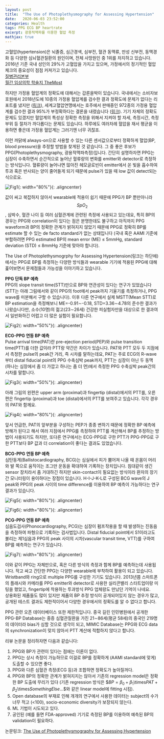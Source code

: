 ```yaml
---
layout: post
title:  "The Use of Photoplethysmography for Assessing Hypertension"
date:   2020-06-03 23:52:00
categories: Health
tags: PPG ECG BP heartrate
excerpt: 광용적맥파를 이용한 혈압 측정
mathjax: true
---
```


고혈압(hypertension)은 뇌졸증, 심근경색, 심부전, 혈관 동맥류, 만성 신부전, 동맥경화 등 다양한 심뇌혈관질환의 원인이며, 전체 사망원인 중 1위를 차지하고 있습니다. 2016년 기준 국내 성인의 29%가 고혈압을 가지고 있으며, 가정에서의 정기적인 혈압체크의 중요성이 점점 커져가고 있습니다.<br>
[질병관리본부](http://health.cdc.go.kr/health/HealthInfoArea/HealthInfo/View.do?idx=15080#tagID1)<br>
[월간 임상의학 학술지 TheMost](http://www.mostonline.co.kr/news/articleView.html?idxno=95713)


하지만 가정용 혈압계의 정확도에 대해서는 갑론을박이 있습니다. 국내에서는 소비자보호원에서 2018년도에 10종의 가정용 혈압계를 검수한 결과 정확도에 문제가 없다는 리포트를 냈지만 ([링크](https://www.kca.go.kr/home/board/download.do?menukey=4062&fno=10021479&bid=00000146&did=1002637363)), 세계고혈압연맹에서는 호주에서 판매중인 972종의 가정용 혈압계를 검수한 결과 95%가 부정확하다는 결론을 내렸습니다 ([링크](https://www.ahajournals.org/doi/10.1161/HYPERTENSIONAHA.120.14719)). 기기 자체의 정확도 문제도 있겠지만 혈압계의 특성상 정확한 측정을 위해서 지켜야 할 자세, 측정시간, 측정부위 등 절차가 까다롭다는 문제도 있습니다. 하루에도 여러차례 혈압을 재서 평균을 이용하면 좋은데 가정용 혈압계는 그러기엔 너무 귀찮죠.


이런 까닭에 always-on으로 사용할 수 있는 다른 센서값으로부터 정확하게 혈압(BP, blood pressure)을 추정할 방법을 찾게된 것 같습니다. 그 중 좋은 후보가 PPG(Photoplethysmography, 광용적맥파측정)입니다. 간단히 설명하자면 PPG는 심장이 수축하면서 순간적으로 늘어난 혈류량의 변화를 emitter와 detector로 측정하는 방식입니다. 혈류량이 늘어나면 많아진 헤모글로빈이 emitter에서 쏜 빛을 흡수하여 투과 혹은 반사되는 양이 줄어들게 되기 때문에 pulse가 있을 때 low 값이 detect되는 식으로요. 

![Fig1](https://jiryang.github.io/img/how_ppg_works.png "How PPG Works"){: width="80%"}{: .aligncenter}


값이 싸고 복잡하지 않아서 wearable에 적용이 쉽기 때문에 PPG가 BP 뿐만아니라 $$SpO_2$$, 심박수, 혈관 나이 등 여러 심혈관계에 관련된 측정에 사용되고 있는데요, 특히 BP의 경우는 PPG와 correlation이 있다는 점은 분명한데도 불구하고 아직까지 PPG waveform과 BP의 정확한 관계가 밝혀지지 않았기 때문에 PPG로 정확히 BP를 estimate 할 수 있는 de facto standard가 없는 상태입니다 (국내 혹은 AAMI 기준에 부합하려면 PPG estimated BP의 mean error (ME) $\leq$ 5mmHg, standard deviation (STD) $\leq$ 8mmHg 기준에 맞아야 합니다).


The Use of Photoplethysmogrphy for Assessing Hypertension(링크는 하단에)에서는 PPG로 BP를 측정하는 다양한 방식들과 wearable 기기에 적용된 PPG에 대해 훑어보면서 문제점들과 가능성을 이야기하고 있습니다.


**PPG 단독 BP 예측**<br>
PPG의 slope transit time(STT)만으로 BP와 연관성이 있다는 연구가 있었습니다 (STT는 아래 그림에서와 같이 PPG의 foot에서 peak까지 기울기를 측정하거나, PPG wave를 미분해서 구할 수 있습니다). 이후 다른 연구에서 실제 MSTT(Mean STT)로 BP estimation을 측정해보니 ME=-0.91$\sim$-0.18, STD=3.36$\sim$4.78의 준수한 결과가 나왔습니다만, 소수(10명)의 젊고(23$\sim$26세) 건강한 피실험자만을 대상으로 한 결과여서 일반화하긴 어렵고 더 많은 실험이 필요합니다.

![Fig2](https://jiryang.github.io/img/stt.PNG "Slope Transit Time"){: width="50%"}{: .aligncenter}


**ECG-PPG 연동 BP 예측**<br>
Pulse arrival time(PAT)란 pre-ejection period(PEP)와 pulse transition time(PTT)를 더한 값이라 PTT랑 약간은 차이가 있습니다. PAT와 PTT 모두 두 지점에서 측정한 pulse의 peak간 거리, 즉 시차를 말하는데요, PAT는 주로 ECG의 R-wave부터 distal fiducial point의 PPG 수축심박 peak까지, PTT는 심장이 아닌 두 동맥 (하나는 심장에서 좀 더 가깝고 하나는 좀 더 먼)에서 측정한 PPG 수축심박 peak간의 시차를 말합니다.<br>

![Fig3](https://jiryang.github.io/img/ecg_n_ppg.PNG "ECG and PPG"){: width="50%"}{: .aligncenter}


아래 그림의 왼편은 upper arm (proximal)과 fingertip (distal)에서의 PTT를, 오른편은 fingertip (proximal)과 toe (distal)에서의 PTT를 보여주고 있습니다. 각각 경우의 PAT와 함께요.

![Fig4](https://jiryang.github.io/img/pat_n_ptt.PNG "Difference between PAT and PTT"){: width="80%"}{: .aligncenter}


앞서 언급한, PAT의 앞부분을 구성하는 PEP가 종종 변하기 때문에 정확한 BP 예측에 방해가 된다고 해서 여러 지점에서 PPG를 측정하여 PTT를 계산해서 BP를 추정하는 방법이 사용되기도 하지만, 또다른 연구에서는 ECG-PPG로 구한 PTT가 PPG-PPG로 구한 PTT보다 BP 값과 더 correlation이 좋다는 결과도 있었습니다.


**BCG-PPG 연동 BP 예측**<br>
심탄동계(Ballistocardiography, BCG)는 심실에서 피가 뿜어져 나올 때 온몸이 머리와 발 쪽으로 움직이는 조그만 운동을 확대하여 기록하는 장치입니다. 침대같이 생긴 sensor 장치라서 좀 거대하긴 하지만 skin-contact이 필요없는 방식이라 환자의 장기간 모니터링이 용이하다는 장점이 있습니다. H-I-J-K-L로 구성된 BCG wave의 J peak와 PPG의 peak 사이의 time difference를 이용하여 BP 예측이 가능하다는 연구 결과가 있습니다.

![Fig5](https://jiryang.github.io/img/bcg.jpg "Ballistocardiography Device"){: width="80%"}{: .aligncenter}


![Fig6](https://jiryang.github.io/img/bcg_n_ppg.PNG "BCG and PPG"){: width="80%"}{: .aligncenter}


**PCG-PPG 연동 BP 예측**<br>
심음도검사(Phonocardiography, PCG)는 심장이 펌프작용을 할 때 발생하는 진동음을 측정하여 파형으로 기록하는 검사법입니다. Distal fiducial point에서 S1이라고도 불리는 제1심음과 PPG의 peak 사이의 시차(vascular transit time, VTT)를 구하여 BP를 예측하는 연구가 있습니다.

![Fig7](https://jiryang.github.io/img/pcg_n_ppg.PNG "PCG and PPG"){: width="80%"}{: .aligncenter}


이와 같이 PPG는 자체만으로, 혹은 다른 방식의 측정과 함께 BP를 예측하는데 사용됩니다. 작고 싸고 간단한 PPG는 다양한 wearable에 부착하여 활용이 되고 있습니다. Wristband와 ring으로 multiple PPG를 구성한 기기도 있습니다. 2013년쯤 스마트폰의 플래시와 카메라를 PPG emitter와  detector로 사용한 실리콘밸리 스타트업이랑 미팅을 했었고, fingertip에 착용하는 투과방식 PPG 업체랑도 만났던 기억이 나네요.<br>
상용화된 제품들도 많이 있지만 제품의 BP 추정 방식이 공개되어있지 않는 경우가 많고, 공개된 테스트 결과도 제한적이어서 다양한 경우에서의 정확도를 알 수 없다고 합니다.


PPG 관련 오픈 데이터베이스 또한 제한적입니다. 중국 길린 인민병원에서 공개한 PPG-BP Database는 중증 심혈관질환을 가진 21$\sim$86세(평균 58세)의 중국인 219명의 데이터라 bias가 심할 것으로 생각이 되고, MIMIC Database는 PPG와 ECG data의 synchronization이 맞지 않아서 PTT 계산에 적합하지 않다고 합니다.


리뷰 논문을 정리하자면 다음과 같습니다:<br>
1. PPG와 BP가 관련이 있다는 점에는 이론이 없다.
2. PPG는 상시 측정이 가능하므로 이걸로 BP를 정확하게 (AAMI standard에 맞게) 도출할 수 있으면 좋다.
3. PPG와 다른 심혈관 측정(ECG 등)과 조합하면 정확도가 높아질꺼다.
4. PPG와 BP의 정확한 관계가 밝혀지지는 않아서 기존의 regression model은 정확한 BP 도출에 무리가 있다 (기존 regression 방식은 $$BP=\beta_0 + \beta_1$\times$PAT + \beta_2$\times$SomethingElse...$$와 같은 linear model에 fitting 시킴).
5. Open database의 부재로 인해 개개의 연구에서 사용한 데이터는 subject의 수가 너무 적고 (<100), socio-economic diversity가 보장되지 않는다.
6. ML 기법이 시도되고 있다.
7. 공인된 (예를 들면 FDA-approved) 기기로 측정된 BP를 이용하여 예측된 BP의 validation이 필요하다.


논문링크: [The Use of Photoplethysmography for Assessing Hypertension](https://www.nature.com/articles/s41746-019-0136-7.pdf)
